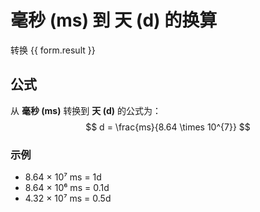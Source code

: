 # 毫秒 (ms) 到 天 (d) 的换算

<script setup>
import { onMounted, reactive, inject, ref } from 'vue'
import { NButton, NForm, NFormItem, NInput, NInputNumber, NSelect, NCard, useMessage } from 'naive-ui'
import { defineClientComponent } from 'vitepress'

const convert = inject('convert')

const form = reactive({
  number: null,
  result: '',
})

const convertHandler = () => {
  if (form.number !== null && !isNaN(form.number)) {
    const convertedValue = parseFloat(form.number) / 86400000
    form.result = `${form.number}ms = ${convertedValue.toFixed(8)}d`
  } else {
    form.result = '请输入有效的数值。'
  }
}
</script>

<n-form size="large" :model="form">
  <n-form-item label="毫秒 (ms)">
    <n-input-number v-model:value="form.number" placeholder="输入毫秒" style="width: 100%" />
  </n-form-item>
  <n-form-item>
    <n-button type="primary" @click="convertHandler" block>转换</n-button>
  </n-form-item>
</n-form>

<n-card title="换算结果">
  {{ form.result }}
</n-card>

## 公式

从 **毫秒 (ms)** 转换到 **天 (d)** 的公式为：
$$ d = \frac{ms}{8.64 \times 10^{7}} $$

### 示例
- 8.64 × 10⁷ ms = 1d
- 8.64 × 10⁶ ms = 0.1d
- 4.32 × 10⁷ ms = 0.5d